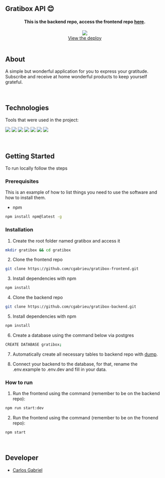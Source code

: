 ## Gratibox API 😊

<div align="center">
  <h4>This is the backend repo, access the frontend repo <a href="https://github.com/cgabrieu/gratibox-frontend">here</a>.</h4>
  <a href="https://gratibox-f.vercel.app">
    <img src="https://user-images.githubusercontent.com/25062334/144354678-760db174-fabb-41d1-a997-db36a92d044b.gif">
  </a>
    <br />
    <a href="https://gratibox-f.vercel.app">View the deploy</a>
    <br />
</div>
  
<br/>

## About

A simple but wonderful application for you to express your gratitude. Subscribe and receive at home wonderful products to keep yourself grateful.
    
<br/>

## Technologies

Tools that were used in the project:
<p>
  <img src='https://img.shields.io/badge/Node.js-000000?style=for-the-badge&logo=nodedotjs&logoColor=white'>
  <img src='https://img.shields.io/badge/Express.js-000000?style=for-the-badge&logo=express&logoColor=white'>
  <img src="https://img.shields.io/badge/Jest-000000?style=for-the-badge&logo=jest&logoColor=white"/>
  <img src='https://img.shields.io/badge/PostgreSQL-000000?style=for-the-badge&logo=postgresql&logoColor=white'>
  <img src='https://img.shields.io/badge/eslint-000000?style=for-the-badge&logo=eslint&logoColor=white'>
  <img src='https://img.shields.io/badge/npm-000000?style=for-the-badge&logo=npm&logoColor=white'>
  <img src='https://img.shields.io/badge/Heroku-000000?style=for-the-badge&logo=heroku&logoColor=white'>
</p>
  
<br/>

## Getting Started

To run locally follow the steps

### Prerequisites

This is an example of how to list things you need to use the software and how to install them.
* npm
```sh
npm install npm@latest -g
```

### Installation

1. Create the root folder named gratibox and access it
```sh
mkdir gratibox && cd gratibox
```
2. Clone the frontend repo
```sh
git clone https://github.com/cgabrieu/gratibox-frontend.git
```
3. Install dependencies with npm
```sh
npm install
```
4. Clone the backend repo
```sh
git clone https://github.com/cgabrieu/gratibox-backend.git
```
5. Install dependencies with npm
```sh
npm install
```
6. Create a database using the command below via postgres
```sh
CREATE DATABASE gratibox;
```
7. Automatically create all necessary tables to backend repo with <a href="https://github.com/cgabrieu/gratibox-backend/blob/main/dump.sql">dump</a>. 

8. Connect your backend to the database, for that, rename the .env.example to .env.dev and fill in your data.

### How to run

1. Run the frontend using the command (remember to be on the backend repo): 
```sh
npm run start:dev
```
2. Run the frontend using the command (remember to be on the fronend repo): 
```sh
npm start
```
  
<br/>

## Developer

* [Carlos Gabriel](https://github.com/cgabrieu)

